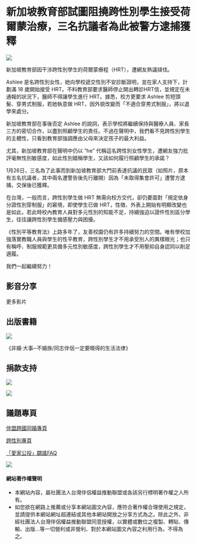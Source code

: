 # 新加坡教育部試圖阻撓跨性別學生接受荷爾蒙治療，三名抗議者為此被警方逮捕獲釋

![](https://lgbtfamiliesinfo.tw/wp-content/uploads/2021/01/1-29-1-1024x1024.jpg)

新加坡教育部因干涉跨性別學生的荷爾蒙療程（HRT），遭網友熱議撻伐。

Ashlee 是名跨性別女性，她向學校遞交性別不安診斷證明，並在家人支持下，計劃滿 18 歲開始接受 HRT。不料教育部要求醫師停止開出轉診HRT信，並規定在未通報的狀況下，醫師不得讓學生進行 HRT。據悉，校方更要求 Ashlee 剪短頭髮、穿男式制服，若她執意做 HRT，因外貌改變而「不適合穿男式制服」，將以退學來處分。

新加坡教育部在事後否定 Ashlee 的說詞，表示學校將繼續保持與醫療人員、家長三方的密切合作，以盡到照顧學生的責任。不過在聲明中，我們看不見跨性別學生的主體性，只看到教育部強調應由父母來決定孩子的最大利益。

尤其，新加坡教育部在聲明中仍以 ”he” 代稱這名跨性別女性學生，遭網友強力批評毫無性別敏感度，如此性別錯稱學生，又該如何履行照顧學生的承諾？

1月26日，三名為了此事而到新加坡教育部大門前表達抗議的民眾（如照片，原本有五名抗議者，其中兩名遭警告後先行離開）因為「未取得集會許可」遭警方逮捕，交保後已獲釋。

在台灣，一般而言，跨性別學生做 HRT 無需向校方交代，卻仍要面對「規定依身分證性別穿制服」的窘境，即使學生已做 HRT，性徵、外表上開始有明顯改變也是如此，若此時校內教育人員對多元性別的知能不足，持續強迫以證件性別區分學生，往往讓跨性別學生備感壓力與困擾。

《性別平等教育法》上路多年了，友善校園仍有許多持續努力的空間。唯有學校加強落實教職人員與學生的性平教育，跨性別學生才不用承受別人的異樣眼光；也只有稱呼、制服規範更具備多元性別敏感度，跨性別學生才不用壓抑自身認同以削足適履。

我們一起繼續努力！

## 影音分享

更多影片

## 出版書籍

[![](http://localhost/lgbtfamiliesinfo/wp-content/uploads/2018/07/非婚大事_s.jpg)](http://localhost/lgbtfamiliesinfo/wp-content/uploads/2018/07/非婚大事_s.jpg)

《非婚‧大事─不婚族/同志伴侶一定要曉得的生活法律》

## 捐款支持

[![](https://lgbtfamiliesinfo.tw/wp-content/uploads/2018/07/捐款按鈕_定期定額.jpg)](https://tapcpr.neticrm.tw/civicrm/contribute/transact?reset=1&id=34)

[![](https://lgbtfamiliesinfo.tw/wp-content/uploads/2018/07/捐款按鈕_單筆.jpg)](https://tapcpr.neticrm.tw/civicrm/contribute/transact?reset=1&id=34)

## 議題專頁

[伴盟跨國同婚專頁](https://tapcpr.org/main-topics/transnational-same-sex-marriage)

[跨性別專頁](https://tapcpr.org/main-topics/gender)

[「愛家公投」闢謠FAQ](https://tapcpr.org/referendum/faq)

[![](https://lgbtfamiliesinfo.tw/wp-content/uploads/2018/08/688818191877463600-伴侶盟logo-標準字置右-01.full_-300x104.jpg)](https://tapcpr.org/)

#### 網站著作權聲明

- 本網站內容，屬社團法人台灣伴侶權益推動聯盟或各該另行標明著作權之人所有。
- 如您欲在網路上推薦或分享本網站圖文內容，應符合著作權合理使用之規定，並請提供本網站網址超連結或其他本網站開放之分享方式為之。除此之外，非經社團法人台灣伴侶權益推動聯盟同意授權，以實體或數位之複製、轉貼、傳輸、出版…等一切營利或非營利、對於本網站圖文內容之利用行為，不得為之。